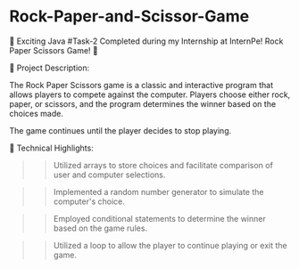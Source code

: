 # Rock-Paper-and-Scissor-Game

🔘 Exciting Java #Task-2 Completed during my Internship at InternPe! Rock Paper Scissors Game! 🔘


🔹 Project Description:

The Rock Paper Scissors game is a classic and interactive program that allows players to compete against the computer. Players choose either rock, paper, or scissors, and the program determines the winner based on the choices made. 

The game continues until the player decides to stop playing.


🔹 Technical Highlights:
 >> Utilized arrays to store choices and facilitate comparison of user and computer selections.

 >> Implemented a random number generator to simulate the computer's choice.

 >> Employed conditional statements to determine the winner based on the game rules.

 >> Utilized a loop to allow the player to continue playing or exit the game.

